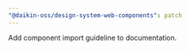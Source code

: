 ```yaml
---
"@daikin-oss/design-system-web-components": patch
---
```


Add component import guideline to documentation.
